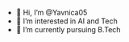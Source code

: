- 👋 Hi, I’m @Yavnica05
- 👀 I’m interested in AI and Tech
- 🌱 I’m currently pursuing B.Tech

<!---
Yavnica05/Yavnica05 is a ✨ special ✨ repository because its `README.md` (this file) appears on your GitHub profile.
You can click the Preview link to take a look at your changes.
--->
